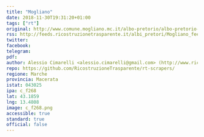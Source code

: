 ```yaml
---
title: "Mogliano"
date: 2018-11-30T19:31:20+01:00
tags: ["rt"]
original: http://www.comune.mogliano.mc.it/albo-pretorio/albo-pretorio-pubblicazioni-in-corso/
rss: http://feeds.ricostruzionetrasparente.it/albi_pretori/Mogliano_feed.xml
twitter: 
facebook: 
telegram: 
pdf: 
author: Alessio Cimarelli <alessio.cimarelli@gmail.com> (http://www.ricostruzionetrasparente.it)
repo: https://github.com/RicostruzioneTrasparente/rt-scrapers/
regione: Marche
provincia: Macerata
istat: 043025
ipa: c_f268
lat: 43.1859
lng: 13.4808
image: c_f268.png
accessible: true
standard: true
official: false
---
```


